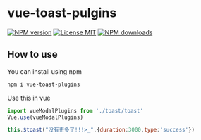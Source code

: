 # vue-toast-pulgins
[![NPM version](https://img.shields.io/npm/v/vue-toast-plugins?color=success&style=flat-square)](https://www.npmjs.com/package/vue-toast-plugins)
[![License MIT](https://img.shields.io/npm/l/vue-toast-plugins?color=ff69b4&style=flat-square)](https://github.com/fh332393900/vue-toast-plugins/blob/master/LICENSE)
[![NPM downloads](https://img.shields.io/npm/dw/vue-toast-plugins?color=blueviolet&style=flat-square)](https://www.npmjs.com/package/vue-toast-plugins)
## How to use
You can install using npm
```bash
npm i vue-toast-plugins
```
Use this in vue
```js
import vueModalPlugins from './toast/toast'
Vue.use(vueModalPlugins)

this.$toast("没有更多了!!!>_",{duration:3000,type:'success'})
```

